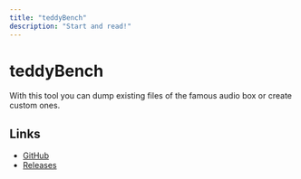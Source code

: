 ```yaml
---
title: "teddyBench"
description: "Start and read!"
---
```

# teddyBench
With this tool you can dump existing files of the famous audio box or create custom ones.
## Links
* [GitHub](https://github.com/toniebox-reverse-engineering/teddy)
* [Releases](https://github.com/toniebox-reverse-engineering/teddy/releases)
